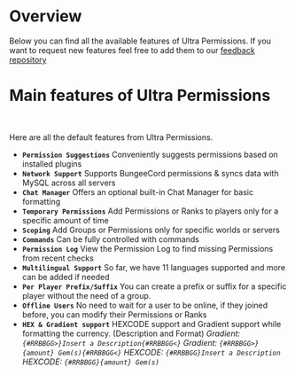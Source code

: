 # Overview
Below you can find all the available features of Ultra Permissions. If you want to request new features feel free to add them to our [feedback repository](https://github.com/TechsCode-Team/Feedback/discussions/categories/suggestions)
<br>

# Main features of Ultra Permissions
<br>

Here are all the default features from Ultra Permissions.
<br>

* **`Permission Suggestions`**
  Conveniently suggests permissions based on installed plugins
* **`Network Support`**
  Supports BungeeCord permissions & syncs data with MySQL across all servers
* **`Chat Manager`**
  Offers an optional built-in Chat Manager for basic formatting
* **`Temporary Permissions`**
  Add Permissions or Ranks to players only for a specific amount of time
* **`Scoping`**
  Add Groups or Permissions only for specific worlds or servers
* **`Commands`**
  Can be fully controlled with commands
* **`Permission Log`**
  View the Permission Log to find missing Permissions from recent checks
* **`Multilingual Support`**
  So far, we have 11 languages supported and more can be added if needed
* **`Per Player Prefix/Suffix`**
  You can create a prefix or suffix for a specific player without the need of a group.
* **`Offline Users`**
  No need to wait for a user to be online, if they joined before, you can modify their Permissions or Ranks
* **`HEX & Gradient support`**
  HEXCODE support and Gradient support while formatting the currency. (Description and Format)
  *Gradient: `{#RRBBGG>}Insert a Description{#RRBBGG<}`*
  *Gradient: `{#RRBBGG>}{amount} Gem(s){#RRBBGG<}`*
  *HEXCODE: `{#RRBBGG}Insert a Description`*
  *HEXCODE: `{#RRBBGG}{amount} Gem(s)`*
